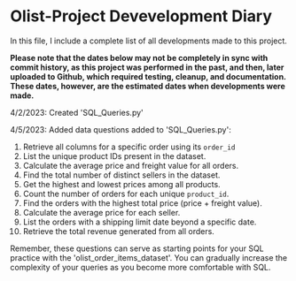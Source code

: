 # Olist-Project Devevelopment Diary


In this file, I include a complete list of all developments made to this project. 

**Please note that the dates below may not be completely in sync with commit history, as this project was performed in the past, and then, later uploaded to Github, which required testing, cleanup, and documentation. These dates, however, are the estimated dates when developments were made.**

4/2/2023: Created 'SQL_Queries.py'

4/5/2023: Added data questions added to 'SQL_Queries.py':


1. Retrieve all columns for a specific order using its `order_id`
2. List the unique product IDs present in the dataset.
3. Calculate the average price and freight value for all orders.
4. Find the total number of distinct sellers in the dataset.
5. Get the highest and lowest prices among all products.
6. Count the number of orders for each unique `product_id`.
7. Find the orders with the highest total price (price + freight value).
8. Calculate the average price for each seller.
9. List the orders with a shipping limit date beyond a specific date.
10. Retrieve the total revenue generated from all orders.
    

Remember, these questions can serve as starting points for your SQL practice with the 'olist_order_items_dataset'. You can gradually increase the complexity of your queries as you become more comfortable with SQL.
